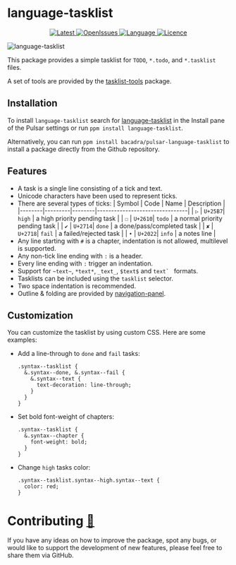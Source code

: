 # language-tasklist

<p align="center">
  <a href="https://github.com/bacadra/pulsar-language-tasklist/tags">
  <img src="https://img.shields.io/github/v/tag/bacadra/pulsar-language-tasklist?style=for-the-badge&label=Latest&color=blue" alt="Latest">
  </a>
  <a href="https://github.com/bacadra/pulsar-language-tasklist/issues">
  <img src="https://img.shields.io/github/issues-raw/bacadra/pulsar-language-tasklist?style=for-the-badge&color=blue" alt="OpenIssues">
  </a>
  <a href="https://github.com/bacadra/pulsar-language-tasklist/blob/master/package.json">
  <img src="https://img.shields.io/github/languages/top/bacadra/pulsar-language-tasklist?style=for-the-badge&color=blue" alt="Language">
  </a>
  <a href="https://github.com/bacadra/pulsar-language-tasklist/blob/master/LICENSE">
  <img src="https://img.shields.io/github/license/bacadra/pulsar-language-tasklist?style=for-the-badge&color=blue" alt="Licence">
  </a>
</p>

![language-tasklist](https://github.com/bacadra/pulsar-language-tasklist/blob/master/assets/example.png?raw=true)

This package provides a simple tasklist for `TODO`, `*.todo`, and `*.tasklist` files.

A set of tools are provided by the [tasklist-tools](https://github.com/bacadra/pulsar-tasklist-tools) package.

## Installation

To install `language-tasklist` search for [language-tasklist](https://web.pulsar-edit.dev/packages/language-tasklist) in the Install pane of the Pulsar settings or run `ppm install language-tasklist`.

Alternatively, you can run `ppm install bacadra/pulsar-language-tasklist` to install a package directly from the Github repository.

## Features

- A task is a single line consisting of a tick and text.
- Unicode characters have been used to represent ticks.
- There are several types of ticks:
  | Symbol | Code    | Name   | Description                    |
  |--------|---------|--------|--------------------------------|
  | `▷`    | `U+25B7`| `high` | a high priority pending task   |
  | `☐`    | `U+2610`| `todo` | a normal priority pending task |
  | `✔`    | `U+2714`| `done` | a done/pass/completed task     |
  | `✘`    | `U+2718`| `fail` | a failed/rejected task         |
  | `•`    | `U+2022`| `info` | a notes line                   |
- Any line starting with `#` is a chapter, indentation is not allowed, multilevel is supported.
- Any non-tick line ending with `:` is a header.
- Every line ending with `:` trigger an indentation.
- Support for `~text~`, `*text*`, `_text_`, `$text$` and ``text` `` formats.
- Tasklists can be included using the `tasklist` selector.
- Two space indentation is recommended.
- Outline & folding are provided by [navigation-panel](https://github.com/bacadra/pulsar-navigation-panel).

## Customization

You can customize the tasklist by using custom CSS. Here are some examples:

- Add a line-through to `done` and `fail` tasks:

  ```less
  .syntax--tasklist {
    &.syntax--done, &.syntax--fail {
      &.syntax--text {
        text-decoration: line-through;
      }
    }
  }
  ```

- Set bold font-weight of chapters:

  ```less
  .syntax--tasklist {
    &.syntax--chapter {
      font-weight: bold;
    }
  }
  ```

- Change `high` tasks color:

  ```less
  .syntax--tasklist.syntax--high.syntax--text {
    color: red;
  }
  ```

# Contributing [🍺](https://www.buymeacoffee.com/asiloisad)

If you have any ideas on how to improve the package, spot any bugs, or would like to support the development of new features, please feel free to share them via GitHub.
